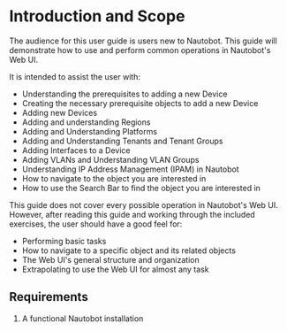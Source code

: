 # Introduction and Scope

The audience for this user guide is users new to Nautobot. 
This guide will demonstrate how to use and perform common operations in Nautobot's Web UI.

It is intended to assist the user with:

* Understanding the prerequisites to adding a new Device
* Creating the necessary prerequisite objects to add a new Device
* Adding new Devices
* Adding and understanding Regions
* Adding and Understanding Platforms
* Adding and Understanding Tenants and Tenant Groups
* Adding Interfaces to a Device
* Adding VLANs and Understanding VLAN Groups
* Understanding IP Address Management (IPAM) in Nautobot
* How to navigate to the object you are interested in
* How to use the Search Bar to find the object you are interested in

This guide does not cover every possible operation in Nautobot's Web UI. However, after reading this guide and working through 
the included exercises, the user should have a good feel for:

* Performing basic tasks
* How to navigate to a specific object and its related objects
* The Web UI's general structure and organization 
* Extrapolating to use the Web UI for almost any task

## Requirements

1. A functional Nautobot installation

